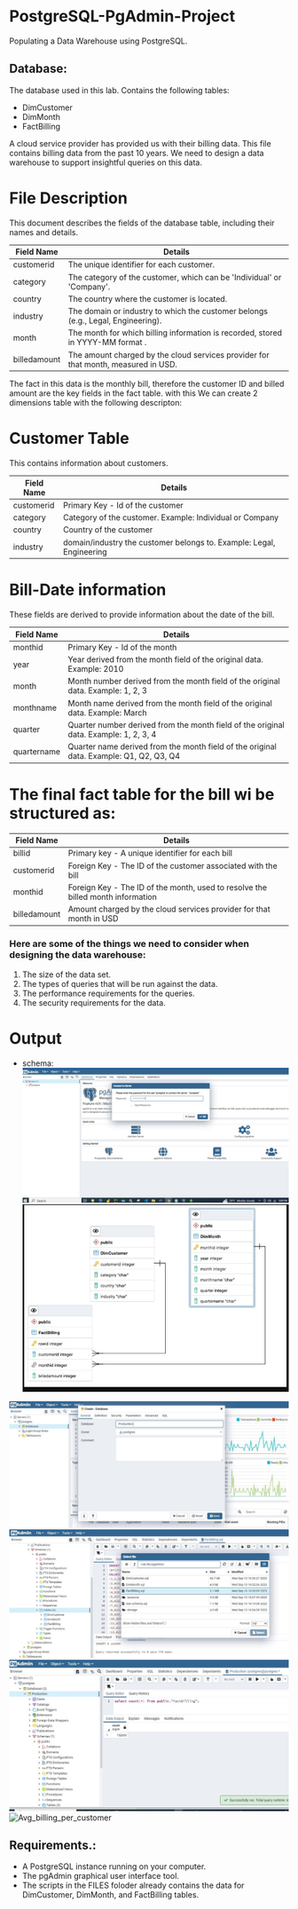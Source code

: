 # PostgreSQL-PgAdmin-Project
Populating a Data Warehouse using PostgreSQL.


## Database:
The database used in this lab. Contains the following tables:

* DimCustomer
* DimMonth
* FactBilling

A cloud service provider has provided us with their billing data. This file contains billing data from the past 10 years. We need to design a data warehouse to support insightful queries on this data.

# File Description

This document describes the fields of the database table, including their names and details.

| Field Name       | Details                                                               |
|------------------|-----------------------------------------------------------------------|
| customerid       | The unique identifier for each customer.                              |
| category         | The category of the customer, which can be 'Individual' or 'Company'.|
| country          | The country where the customer is located.                            |
| industry         | The domain or industry to which the customer belongs (e.g., Legal, Engineering). |
| month            | The month for which billing information is recorded, stored in YYYY-MM format . |
| billedamount     | The amount charged by the cloud services provider for that month, measured in USD. |


The fact in this data is the monthly bill, therefore the customer ID and billed amount are the key fields in the fact table. with this We can create 2 dimensions table with the following descripton:

# Customer Table
This contains information about customers.

| Field Name  | Details                                 |
|-------------|-----------------------------------------|
| customerid  | Primary Key - Id of the customer        |
| category    | Category of the customer. Example: Individual or Company |
| country     | Country of the customer                 |
| industry    |  domain/industry the customer belongs to. Example: Legal, Engineering |

# Bill-Date information

These fields are derived to provide information about the date of the bill.

| Field Name  | Details                                 |
|-------------|-----------------------------------------|
| monthid     | Primary Key - Id of the month           |
| year        | Year derived from the month field of the original data. Example: 2010 |
| month       | Month number derived from the month field of the original data. Example: 1, 2, 3 |
| monthname   | Month name derived from the month field of the original data. Example: March |
| quarter     | Quarter number derived from the month field of the original data. Example: 1, 2, 3, 4 |
| quartername | Quarter name derived from the month field of the original data. Example: Q1, Q2, Q3, Q4 |

# The final fact table for the bill wi be structured as:

| Field Name   | Details                                                |
|--------------|--------------------------------------------------------|
| billid       | Primary key - A unique identifier for each bill       |
| customerid   | Foreign Key - The ID of the customer associated with the bill |
| monthid      | Foreign Key - The ID of the month, used to resolve the billed month information |
| billedamount | Amount charged by the cloud services provider for that month in USD |




### Here are some of the things we need to consider when designing the data warehouse:

1. The size of the data set.
2. The types of queries that will be run against the data.
3. The performance requirements for the queries.
4. The security requirements for the data.

   

# Output

* schema:
![Pgadmin login](https://github.com/wafemi999/PostgreSQL-PgAdmin-Project/blob/main/SC/pgadminlogin.JPG)
![Schema](https://github.com/wafemi999/PostgreSQL-PgAdmin-Project/blob/main/SC/star-schema.JPG)

![create Production Db](https://github.com/wafemi999/PostgreSQL-PgAdmin-Project/blob/main/SC/createDb.JPG)
![upload sql](https://github.com/wafemi999/PostgreSQL-PgAdmin-Project/blob/main/SC/upload%20dataset.JPG)
![verify dataset](https://github.com/wafemi999/PostgreSQL-PgAdmin-Project/blob/main/SC/desribe%20dataset.JPG)
![Avg_billing_per_customer](https://github.com/wafemi999/PostgreSQL-PgAdmin-Project/assets/36579635/65bb49ed-1520-40d6-904e-c1d493ac78c9)

## Requirements.:

* A PostgreSQL instance running on your computer.
* The pgAdmin graphical user interface tool.
* The scripts in the FILES foloder already contains the data for  DimCustomer, DimMonth, and FactBilling tables.
